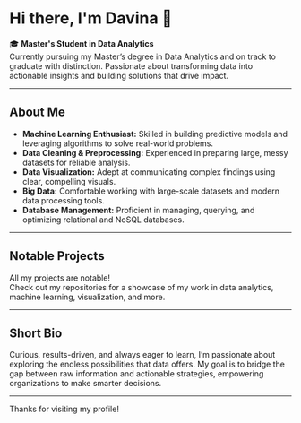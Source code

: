 # Hi there, I'm Davina 👋

🎓 **Master's Student in Data Analytics**  
Currently pursuing my Master’s degree in Data Analytics and on track to graduate with distinction. Passionate about transforming data into actionable insights and building solutions that drive impact.

---

## About Me

- **Machine Learning Enthusiast:** Skilled in building predictive models and leveraging algorithms to solve real-world problems.
- **Data Cleaning & Preprocessing:** Experienced in preparing large, messy datasets for reliable analysis.
- **Data Visualization:** Adept at communicating complex findings using clear, compelling visuals.
- **Big Data:** Comfortable working with large-scale datasets and modern data processing tools.
- **Database Management:** Proficient in managing, querying, and optimizing relational and NoSQL databases.

---

## Notable Projects

All my projects are notable!  
Check out my repositories for a showcase of my work in data analytics, machine learning, visualization, and more.

---

## Short Bio

Curious, results-driven, and always eager to learn, I’m passionate about exploring the endless possibilities that data offers. My goal is to bridge the gap between raw information and actionable strategies, empowering organizations to make smarter decisions.

---

Thanks for visiting my profile! 
